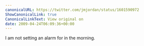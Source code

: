 ```yaml
---
canonicalURL: https://twitter.com/jmjordan/status/1601590972
ShowCanonicalLink: true
CanonicalLinkText: View original on
date: 2009-04-24T06:09:36+00:00
---
```

I am not setting an alarm for in the morning.